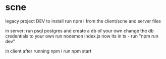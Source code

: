 # scne

legacy project
DEV
to install
run npm i from the client/scne and server files

in server:
run psql postgres and create a db of your own
change the db credentials to your own
run nodemon index.js
now its in ts - run "npm run dev"

in client
after running npm i
run npm start
